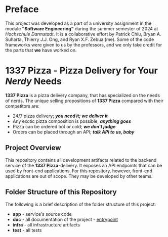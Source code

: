 # **Preface**

This project was developed as a part of a university assignment in the module **"Software Engineering"** during the summer semester of 2024 at *Hochschule Darmstadt*. It is a collaborative effort by Patrick Chiu, Bryan A. Suharta, Thierry J.J. Ong, and Ryan X.F. Zebua (me). Some of the code frameworks were given to us by the professors, and we only take credit for the parts that **we** have worked on.

# **1337 Pizza** - Pizza Delivery for Your *Nerdy* Needs

**1337 Pizza** is a pizza delivery company, that has specialized on the needs of nerds.
The unique selling propositions of **1337 Pizza** compared with their competitors are: 
- 24/7 pizza delivery; ***you need it; we deliver it***
- Any exotic pizza composition is possible; ***anything goes***
- Pizza can be ordered hot or cold; ***we don't judge***
- Orders can be placed through an API; ***talk API to us, baby***


## Project Overview
This repository contains all development artifacts related to the backend service of the **1337 Pizza**-delivery. It exposes an API endpoints that can be used by front-end applications. For this repository, however, front-end applications are out of scope. They may be developed by other teams.


## Folder Structure of this Repository
The following is a brief description of the folder structure of this project:
- **app** - service's source code
- **doc** - all documentation of the project - [entrypoint](doc/README.md)
- **infra** - all infrastructure artifacts
- **test** - all tests 


